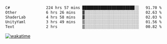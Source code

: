 <!--START_SECTION:waka-->

```txt
C#                224 hrs 57 mins ███████████████████████░░   91.70 %
Other             6 hrs 26 mins   ▓░░░░░░░░░░░░░░░░░░░░░░░░   02.63 %
ShaderLab         4 hrs 58 mins   ▓░░░░░░░░░░░░░░░░░░░░░░░░   02.03 %
UnityYaml         3 hrs 49 mins   ▒░░░░░░░░░░░░░░░░░░░░░░░░   01.56 %
Text              2 hrs           ▒░░░░░░░░░░░░░░░░░░░░░░░░   00.82 %
```

<!--END_SECTION:waka-->
[![wakatime](https://wakatime.com/badge/user/6c2f442e-41b4-42e3-bc06-d5d8203ad1da.svg)](https://wakatime.com/@6c2f442e-41b4-42e3-bc06-d5d8203ad1da)
